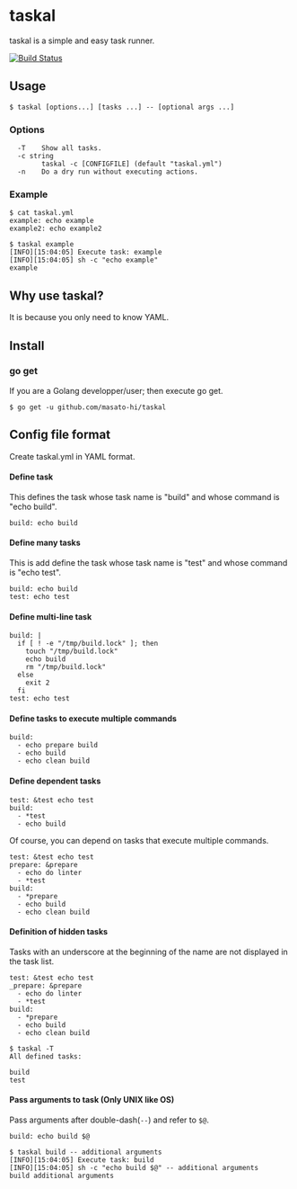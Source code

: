 # taskal
taskal is a simple and easy task runner.

[![Build Status](https://travis-ci.org/masato-hi/taskal.svg?branch=master)](https://travis-ci.org/masato-hi/taskal)

## Usage
```
$ taskal [options...] [tasks ...] -- [optional args ...]
```

### Options
```
  -T	Show all tasks.
  -c string
    	taskal -c [CONFIGFILE] (default "taskal.yml")
  -n	Do a dry run without executing actions.
```

### Example
```
$ cat taskal.yml
example: echo example
example2: echo example2

$ taskal example
[INFO][15:04:05] Execute task: example
[INFO][15:04:05] sh -c "echo example"
example
```

## Why use taskal?

It is because you only need to know YAML.


## Install
### go get
If you are a Golang developper/user; then execute go get.

```
$ go get -u github.com/masato-hi/taskal
```

## Config file format
Create taskal.yml in YAML format.

#### Define task
This defines the task whose task name is "build" and whose command is "echo build".
```
build: echo build
```

#### Define many tasks
This is add define the task whose task name is "test" and whose command is "echo test".
```
build: echo build
test: echo test
```

#### Define multi-line task
```
build: |
  if [ ! -e "/tmp/build.lock" ]; then
    touch "/tmp/build.lock"
    echo build
    rm "/tmp/build.lock"
  else
    exit 2
  fi
test: echo test
```

#### Define tasks to execute multiple commands
```
build: 
  - echo prepare build
  - echo build
  - echo clean build
```


#### Define dependent tasks
```
test: &test echo test
build:
  - *test
  - echo build
```

Of course, you can depend on tasks that execute multiple commands.

```
test: &test echo test
prepare: &prepare
  - echo do linter
  - *test
build: 
  - *prepare
  - echo build
  - echo clean build
```

#### Definition of hidden tasks
Tasks with an underscore at the beginning of the name are not displayed in the task list.

```
test: &test echo test
_prepare: &prepare
  - echo do linter
  - *test
build: 
  - *prepare
  - echo build
  - echo clean build
```

```
$ taskal -T
All defined tasks:

build
test
```

#### Pass arguments to task (Only UNIX like OS)
Pass arguments after double-dash(`--`) and refer to `$@`.
```
build: echo build $@
```
```
$ taskal build -- additional arguments
[INFO][15:04:05] Execute task: build
[INFO][15:04:05] sh -c "echo build $@" -- additional arguments
build additional arguments
```

